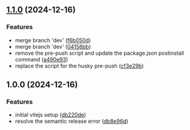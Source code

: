## [1.1.0](https://github.com/MSpiechowicz/business-card-style-website/compare/v1.0.0...v1.1.0) (2024-12-16)

### Features

* merge branch 'dev' ([f6b050d](https://github.com/MSpiechowicz/business-card-style-website/commit/f6b050d48fb3cf41fa5017f6200f7452ba98a017))
* merge branch 'dev' ([04158bb](https://github.com/MSpiechowicz/business-card-style-website/commit/04158bb0df7a554f70a01e9f4f5a80f42c0b1120))
* remove the pre-push script and update the package.json postinstall command ([a490e93](https://github.com/MSpiechowicz/business-card-style-website/commit/a490e93ac9622cd03717294126a15faacd034097))
* replace the script for the husky pre-push ([cf3e29b](https://github.com/MSpiechowicz/business-card-style-website/commit/cf3e29b8d71495af3d0e1b719140e37f3489b80b))

## 1.0.0 (2024-12-16)

### Features

* initial vitejs setup ([db220de](https://github.com/MSpiechowicz/business-card-style-website/commit/db220dec176fd7a5e5d35f9960a5fe9d148005de))
* resolve the semantic release error ([db8e96d](https://github.com/MSpiechowicz/business-card-style-website/commit/db8e96d52c4776c579894abd7b0da24c3a4c8632))
